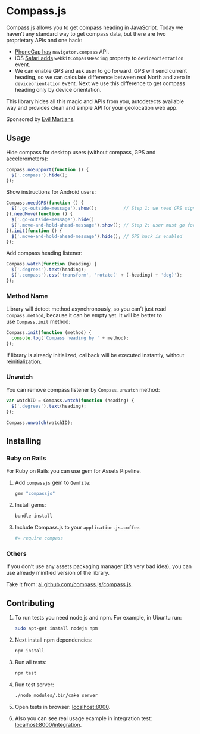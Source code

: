# Compass.js

Compass.js allows you to get compass heading in JavaScript.
Today we haven’t any standard way to get compass data,
but there are two proprietary APIs and one hack:

* [PhoneGap has] `navigator.compass` API.
* iOS [Safari adds] `webkitCompassHeading` property to `deviceorientation` event.
* We can enable GPS and ask user to go forward. GPS will send current heading,
  so we can calculate difference between real North and zero in
  `deviceorientation` event. Next we use this difference to get compass heading
  only by device orientation.

This library hides all this magic and APIs from you, autodetects available
way and provides clean and simple API for your geolocation web app.

Sponsored by [Evil Martians].

[PhoneGap has]:  http://docs.phonegap.com/phonegap_compass_compass.md.html
[Safari adds]:   http://developer.apple.com/library/safari/#documentation/SafariDOMAdditions/Reference/DeviceOrientationEventClassRef/DeviceOrientationEvent/DeviceOrientationEvent.html
[Evil Martians]: http://evilmartians.com/

## Usage

Hide compass for desktop users (without compass, GPS and accelerometers):

```js
Compass.noSupport(function () {
  $('.compass').hide();
});
```

Show instructions for Android users:

```js
Compass.needGPS(function () {
  $('.go-outside-message').show();          // Step 1: we need GPS signal
}).needMove(function () {
  $('.go-outside-message').hide()
  $('.move-and-hold-ahead-message').show(); // Step 2: user must go forward
}).init(function () {
  $('.move-and-hold-ahead-message').hide(); // GPS hack is enabled
});
```

Add compass heading listener:

```js
Compass.watch(function (heading) {
  $('.degrees').text(heading);
  $('.compass').css('transform', 'rotate(' + (-heading) + 'deg)');
});
```

### Method Name

Library will detect method asynchronously, so you can’t just read
`Compass.method`, because it can be empty yet. It will be better to
use `Compass.init` method:

```js
Compass.init(function (method) {
  console.log('Compass heading by ' + method);
});
```

If library is already initialized, callback will be executed instantly,
without reinitialization.

### Unwatch

You can remove compass listener by `Compass.unwatch` method:

```js
var watchID = Compass.watch(function (heading) {
  $('.degrees').text(heading);
});

Compass.unwatch(watchID);
```

## Installing

### Ruby on Rails

For Ruby on Rails you can use gem for Assets Pipeline.

1. Add `compassjs` gem to `Gemfile`:

   ```ruby
   gem "compassjs"
   ```

2. Install gems:

   ```sh
   bundle install
   ```

3. Include Compass.js to your `application.js.coffee`:

   ```coffee
   #= require compass
   ```

### Others

If you don’t use any assets packaging manager (it’s very bad idea), you can use
already minified version of the library.

Take it from: [ai.github.com/compass.js/compass.js].

[ai.github.com/compass.js/compass.js]: http://ai.github.com/compass.js/compass.js

## Contributing

1. To run tests you need node.js and npm. For example, in Ubuntu run:

   ```sh
   sudo apt-get install nodejs npm
   ```

2. Next install npm dependencies:

   ```sh
   npm install
   ```

3. Run all tests:

   ```sh
   npm test
   ```

4. Run test server:

   ```sh
   ./node_modules/.bin/cake server
   ```

5. Open tests in browser: [localhost:8000].
6. Also you can see real usage example in integration test:
   [localhost:8000/integration].

[localhost:8000]: http://localhost:8000
[localhost:8000/integration]: http://localhost:8000/integration
